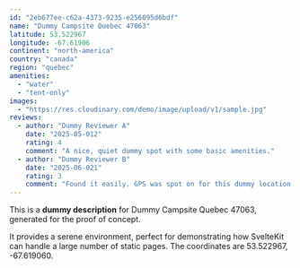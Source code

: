 ```yaml
---
id: "2eb677ee-c62a-4373-9235-e256095d6bdf"
name: "Dummy Campsite Quebec 47063"
latitude: 53.522967
longitude: -67.61906
continent: "north-america"
country: "canada"
region: "quebec"
amenities:
  - "water"
  - "tent-only"
images:
  - "https://res.cloudinary.com/demo/image/upload/v1/sample.jpg"
reviews:
  - author: "Dummy Reviewer A"
    date: "2025-05-012"
    rating: 4
    comment: "A nice, quiet dummy spot with some basic amenities."
  - author: "Dummy Reviewer B"
    date: "2025-06-021"
    rating: 3
    comment: "Found it easily. GPS was spot on for this dummy location."
---
```


This is a **dummy description** for Dummy Campsite Quebec 47063, generated for the proof of concept.

It provides a serene environment, perfect for demonstrating how SvelteKit can handle a large number of static pages. The coordinates are 53.522967, -67.619060.
